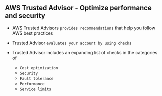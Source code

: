 ## AWS Trusted Advisor - Optimize performance and security

- AWS Trusted Advisors `provides recommendations` that help you follow AWS best practices

- Trusted Advisor `evaluates your account by using checks`

- Trusted Advisor includes an expanding list of checks in the categories of

  - `Cost optimization`
  - `Security`
  - `Fault tolerance`
  - `Performance`
  - `Service limits`

